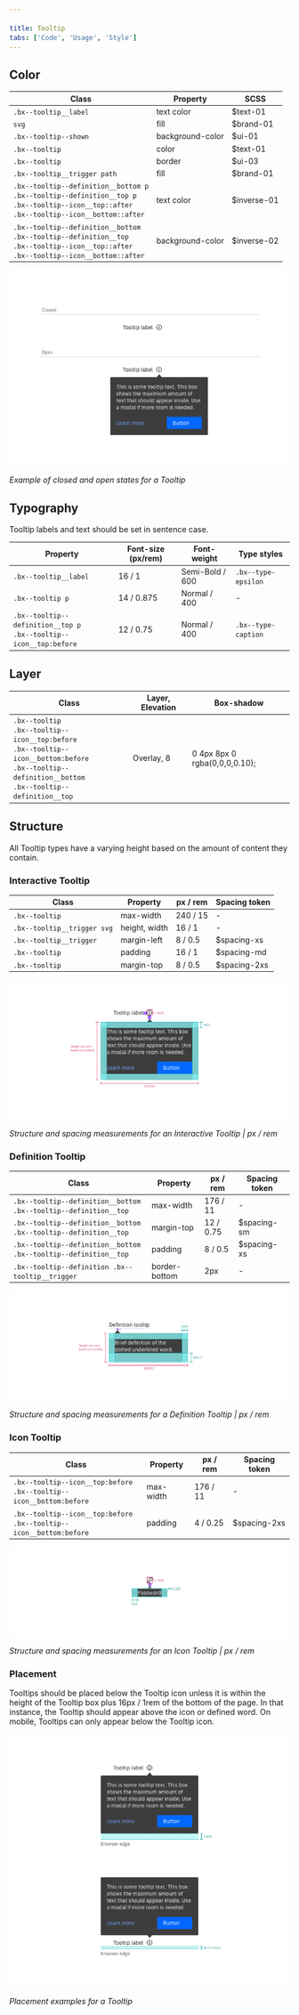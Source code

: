 ```yaml
---

title: Tooltip
tabs: ['Code', 'Usage', 'Style']
---
```


## Color

| Class                                                                                                                                                         | Property         | SCSS        |
| ------------------------------------------------------------------------------------------------------------------------------------------------------------- | ---------------- | ----------- |
| `.bx--tooltip__label`                                                                                                                                         | text color       | $text-01    |
| `svg`                                                                                                                                                         | fill             | $brand-01   |
| `.bx--tooltip--shown`                                                                                                                                         | background-color | $ui-01      |
| `.bx--tooltip`                                                                                                                                                | color            | $text-01    |
| `.bx--tooltip`                                                                                                                                                | border           | $ui-03      |
| `.bx--tooltip__trigger path`                                                                                                                                  | fill             | $brand-01   |
| `.bx--tooltip--definition__bottom p` </br> `.bx--tooltip--definition__top p` </br> `.bx--tooltip--icon__top::after` </br> `.bx--tooltip--icon__bottom::after` | text color       | $inverse-01 |
| `.bx--tooltip--definition__bottom` </br> `.bx--tooltip--definition__top` </br> `.bx--tooltip--icon__top::after` </br> `.bx--tooltip--icon__bottom::after`     | background-color | $inverse-02 |

![Closed and open states for a Tooltip](images/tooltip-style-1.png)

_Example of closed and open states for a Tooltip_

## Typography

Tooltip labels and text should be set in sentence case.

| Property                                                                 | Font-size (px/rem) | Font-weight     | Type styles         |
| ------------------------------------------------------------------------ | ------------------ | --------------- | ------------------- |
| `.bx--tooltip__label`                                                    | 16 / 1             | Semi-Bold / 600 | `.bx--type-epsilon` |
| `.bx--tooltip p`                                                         | 14 / 0.875         | Normal / 400    | -                   |
| `.bx--tooltip--definition__top p` </br> `.bx--tooltip--icon__top:before` | 12 / 0.75          | Normal / 400    | `.bx--type-caption` |

## Layer

| Class                                                                                                                                                                          | Layer, Elevation | Box-shadow                    |
| ------------------------------------------------------------------------------------------------------------------------------------------------------------------------------ | ---------------- | ----------------------------- |
| `.bx--tooltip` </br> `.bx--tooltip--icon__top:before` </br> `.bx--tooltip--icon__bottom:before` </br> `.bx--tooltip--definition__bottom` </br> `.bx--tooltip--definition__top` | Overlay, 8       | 0 4px 8px 0 rgba(0,0,0,0.10); |

## Structure

All Tooltip types have a varying height based on the amount of content they contain.

### Interactive Tooltip

| Class                       | Property      | px / rem | Spacing token |
| --------------------------- | ------------- | -------- | ------------- |
| `.bx--tooltip`              | max-width     | 240 / 15 | -             |
| `.bx--tooltip__trigger svg` | height, width | 16 / 1   | -             |
| `.bx--tooltip__trigger`     | margin-left   | 8 / 0.5  | $spacing-xs   |
| `.bx--tooltip`              | padding       | 16 / 1   | $spacing-md   |
| `.bx--tooltip`              | margin-top    | 8 / 0.5  | $spacing-2xs  |

![Structure and spacing measurements for an Interactive Tooltip](images/tooltip-style-2.png)

_Structure and spacing measurements for an Interactive Tooltip | px / rem_

### Definition Tooltip

| Class                                                                    | Property      | px / rem  | Spacing token |
| ------------------------------------------------------------------------ | ------------- | --------- | ------------- |
| `.bx--tooltip--definition__bottom` </br> `.bx--tooltip--definition__top` | max-width     | 176 / 11  | -             |
| `.bx--tooltip--definition__bottom` </br> `.bx--tooltip--definition__top` | margin-top    | 12 / 0.75 | $spacing-sm   |
| `.bx--tooltip--definition__bottom` </br> `.bx--tooltip--definition__top` | padding       | 8 / 0.5   | $spacing-xs   |
| `.bx--tooltip--definition .bx--tooltip__trigger`                         | border-bottom | 2px       | -             |

![Structure and spacing measurements for a Definition Tooltip](images/tooltip-style-3.png)

_Structure and spacing measurements for a Definition Tooltip | px / rem_

### Icon Tooltip

| Class                                                                      | Property  | px / rem | Spacing token |
| -------------------------------------------------------------------------- | --------- | -------- | ------------- |
| `.bx--tooltip--icon__top:before` </br> `.bx--tooltip--icon__bottom:before` | max-width | 176 / 11 | -             |
| `.bx--tooltip--icon__top:before` </br> `.bx--tooltip--icon__bottom:before` | padding   | 4 / 0.25 | $spacing-2xs  |

![Structure and spacing measurements for an Icon Tooltip](images/tooltip-style-4.png)

_Structure and spacing measurements for an Icon Tooltip | px / rem_

### Placement

Tooltips should be placed below the Tooltip icon unless it is within the height of the Tooltip box plus 16px / 1rem of the bottom of the page. In that instance, the Tooltip should appear above the icon or defined word. On mobile, Tooltips can only appear below the Tooltip icon.

![Placement examples for a Tooltip](images/tooltip-style-5.png)

_Placement examples for a Tooltip_
